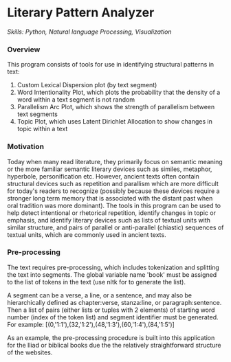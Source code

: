 # Literary Pattern Analyzer
*Skills: Python, Natural language Processing, Visualization*

### Overview
This program consists of tools for use in identifying structural patterns in text:
1. Custom Lexical Dispersion plot (by text segment)
2. Word Intentionality Plot, which plots the probability that the density of a word within a text segment is not random
3. Parallelism Arc Plot, which shows the strength of parallelism between text segments
4. Topic Plot, which uses Latent Dirichlet Allocation to show changes in topic within a text

### Motivation
Today when many read literature, they primarily focus on semantic meaning or the more familiar semantic literary devices such as similes, metaphor, hyperbole, personification etc. However, ancient texts often contain structural devices such as repetition and parallism which are more difficult for today's readers to recognize (possibly because these devices require a stronger long term memory that is associated with the distant past when oral tradition was more dominant). The tools in this program can be used to help detect intentional or rhetorical repetition, identify changes in topic or emphasis, and identify literary devices such as lists of textual units with similar structure, and pairs of parallel or anti-parallel (chiastic) sequences of textual units, which are commonly used in ancient texts.

### Pre-processing
The text requires pre-processing, which includes tokenization and splitting the text into segments. The global variable name 'book' must be assigned to the list of tokens in the text (use nltk for to generate the list).

A segment can be a verse, a line, or a sentence, and may also be hierarchically defined as chapter:verse, stanza:line, or paragraph:sentence. Then a list of pairs (either lists or tuples with 2 elements) of starting word number (index of the token list) and segment identifier must be generated. For example: \[(0,'1:1'),(32,'1:2'),(48,'1:3'),(60,'1:4'),(84,'1:5')\]

As an example, the pre-processing procedure is built into this application for the Iliad or biblical books due the the relatively straightforward structure of the websites.
